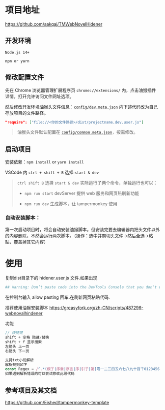 # 项目地址 

https://github.com/aakqaj/TMWebNovelHidener

## 开发环境

`Node.js 14+`

`npm or yarn`

## 修改配置文件

先在 Chrome 浏览器管理扩展程序页 `chrome://extensions/` 内，点击油猴插件详情，打开允许访问文件网址选项。

然后修改开发环境油猴头文件信息：[`config/dev.meta.json`](config/dev.meta.json) 内下述代码改为自己存放项目的文件路径。

```json
"require": ["file://<你的文件路径>/dist/projectname.dev.user.js"]
```

> 油猴头文件默认配置在 [`config/common.meta.json`](config/common.meta.json)，按需修改。

## 启动项目

安装依赖：`npm install` or `yarn install`

VSCode 内 `ctrl + shift + B` 选择 `start & dev`

> `ctrl shift B` 选择 `start & dev` 实际运行了两个命令，单独运行也可以：
>
> - `npm run start` devServer 提供 web 服务和网页热刷新功能
>
> - `npm run dev` 生成脚本，让 tampermonkey 使用

### 自动安装脚本：

第一次启动项目时，将会自动安装油猴脚本，但安装完要去编辑器内把头文件以外的内容删除，不然会运行两次脚本。（操作：选中并剪切头文件->然后全选->粘贴，覆盖掉其它内容）

# 使用

复制dist目录下的 hidener.user.js 文件.如果出现

```sh
## Warning: Don’t paste code into the DevTools Console that you don’t understand or haven’t reviewed yourself. This could allow attackers to steal your identity or take control of your computer. Please type ‘allow pasting’ below to allow pasting.
```

在控制台输入 allow pasting 回车.在刷新网页粘贴代码.



推荐使用油猴安装脚本 
https://greasyfork.org/zh-CN/scripts/487296-webnovalhindener

功能

```typescript
// 快捷键
shift + 空格 隐藏/替换
shift + f 显示搜索
左箭头 上一页
右箭头 下一页

支持txt小说解析
解析规则如下
const Regex = /^.*(楔子|序章|序言|序|引子|第[零一二三四五六七八九十百千0123456789]+[章卷节].*)$/gm;
如果遇到解析错误的可以尝试修改此段代码
```





## 参考项目及其文档

https://github.com/Eished/tampermonkey-template
